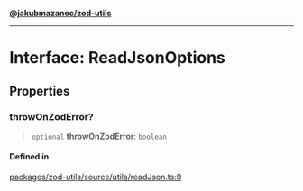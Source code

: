 [**@jakubmazanec/zod-utils**](../README.md)

---

# Interface: ReadJsonOptions

## Properties

### throwOnZodError?

> `optional` **throwOnZodError**: `boolean`

#### Defined in

[packages/zod-utils/source/utils/readJson.ts:9](https://github.com/jakubmazanec/tools/blob/92d3fc1374d1ad6d45198d05d061e0f856a89434/packages/zod-utils/source/utils/readJson.ts#L9)
